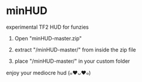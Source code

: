 minHUD
======

experimental TF2 HUD for funzies

1) Open "minHUD-master.zip"

2) extract "/minHUD-master/" from inside the zip file

3) place "/minHUD-master/" in your custom folder

enjoy your mediocre hud (๑♥ᴗ♥๑)

